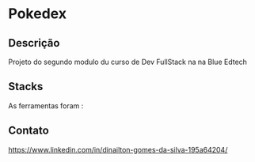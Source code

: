 # Pokedex

## Descrição
Projeto do segundo modulo du curso de Dev FullStack na na Blue Edtech

## Stacks
As ferramentas foram :
<!-- <img src="https://cdn.jsdelivr.net/gh/devicons/devicon/icons/javascript/javascript-original.svg" /> -->
<link rel="stylesheet" href="https://cdn.jsdelivr.net/gh/devicons/devicon@v2.15.1/devicon.min.css">


          


## Contato
https://www.linkedin.com/in/dinailton-gomes-da-silva-195a64204/

